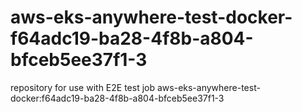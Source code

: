 # aws-eks-anywhere-test-docker-f64adc19-ba28-4f8b-a804-bfceb5ee37f1-3
repository for use with E2E test job aws-eks-anywhere-test-docker:f64adc19-ba28-4f8b-a804-bfceb5ee37f1-3
